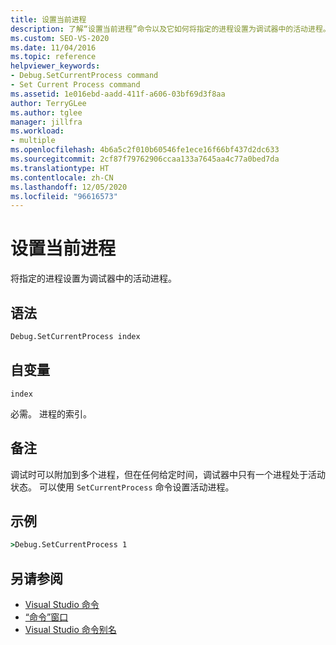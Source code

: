 ```yaml
---
title: 设置当前进程
description: 了解“设置当前进程”命令以及它如何将指定的进程设置为调试器中的活动进程。
ms.custom: SEO-VS-2020
ms.date: 11/04/2016
ms.topic: reference
helpviewer_keywords:
- Debug.SetCurrentProcess command
- Set Current Process command
ms.assetid: 1e016ebd-aadd-411f-a606-03bf69d3f8aa
author: TerryGLee
ms.author: tglee
manager: jillfra
ms.workload:
- multiple
ms.openlocfilehash: 4b6a5c2f010b60546fe1ece16f66bf437d2dc633
ms.sourcegitcommit: 2cf87f79762906ccaa133a7645aa4c77a0bed7da
ms.translationtype: HT
ms.contentlocale: zh-CN
ms.lasthandoff: 12/05/2020
ms.locfileid: "96616573"
---
```

# <a name="set-current-process"></a>设置当前进程
将指定的进程设置为调试器中的活动进程。

## <a name="syntax"></a>语法

```cmd
Debug.SetCurrentProcess index
```

## <a name="arguments"></a>自变量
`index`

必需。 进程的索引。

## <a name="remarks"></a>备注
调试时可以附加到多个进程，但在任何给定时间，调试器中只有一个进程处于活动状态。 可以使用 `SetCurrentProcess` 命令设置活动进程。

## <a name="example"></a>示例

```cmd
>Debug.SetCurrentProcess 1
```

## <a name="see-also"></a>另请参阅

- [Visual Studio 命令](../../ide/reference/visual-studio-commands.md)
- [“命令”窗口](../../ide/reference/command-window.md)
- [Visual Studio 命令别名](../../ide/reference/visual-studio-command-aliases.md)
